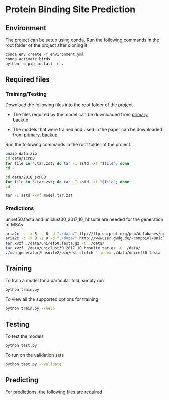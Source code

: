 # Protein Binding Site Prediction

## Environment

The project can be setup using [conda](https://docs.conda.io/en/latest/miniconda.html).
Run the following commands in the root folder of the project after cloning it

```bash
conda env create -f environment.yml
conda activate birds
python -m pip install -e .
```

## Required files

### Training/Testing

Download the following files into the root folder of the project

- The files required by the model can be downloaded from [primary](https://iiitaphyd-my.sharepoint.com/:u:/g/personal/ravindrachelur_v_research_iiit_ac_in/EV4k56vFnuxArB81zNIFfzgBU9t15ajDwrfQrBW7RNiT7A?e=m6NRfJ), [backup](https://www.dropbox.com/s/cd9h2qtaphtvx6w/data.zip)

- The models that were trained and used in the paper can be downloaded from [primary](https://iiitaphyd-my.sharepoint.com/:u:/g/personal/ravindrachelur_v_research_iiit_ac_in/EZgET08RIBhFl3ut2YoM4x8BMPr0wz-LYj7IB8IHsZM40w?e=97FU59), [backup](https://www.dropbox.com/s/1sfcam7tsggx4wm/models.tar.zst)

Run the following commands in the root folder of the project.

```bash
unzip data.zip
cd data/scPDB
for file in *.tar.zst; do tar -I zstd -xf "$file"; done
cd -

cd data/2018_scPDB
for file in *.tar.zst; do tar -I zstd -xf "$file"; done
cd -

tar -I zstd -xvf model.tar.zst
```

### Predictions

uniref50.fasta and uniclust30_2017_10_hhsuite are needed for the generation of MSAs

```bash
aria2c -c -x 8 -s 8 -d "./data/" ftp://ftp.uniprot.org/pub/databases/uniprot/uniref/uniref50/uniref50.fasta.gz
aria2c -c -x 8 -s 8 -d "./data/" http://wwwuser.gwdg.de/~compbiol/uniclust/2017_10/uniclust30_2017_10_hhsuite.tar.gz
tar xvzf ./data/uniref50.fasta.gz -C ./data/
tar xvzf ./data/uniclust30_2017_10_hhsuite.tar.gz -C ./data/
./msa_generator/hhsuite2/bin/esl-sfetch --index ./data/uniref50.fasta
```

## Training

To train a model for a particular fold, simply run

```bash
python train.py
```

To view all the supported options for training

```bash
python train.py --help
```

## Testing

To test the models

```bash
python test.py
```

To run on the validation sets

```bash
python test.py --validate
```

## Predicting

For predictions, the following files are required
